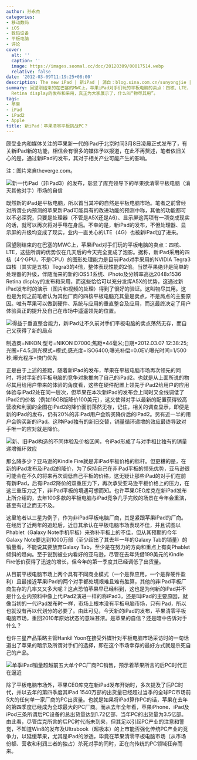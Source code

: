 ```yaml
---
author: 孙永杰
categories:
- 移动数码
- iOS
- 数码设备
- 平板电脑
- 评论
cover:
  alt: ''
  caption: ''
  image: https://images.soomal.cc/doc/20120309/00017514.webp
  relative: false
date: '2012-03-09T11:19:25+08:00'
description: The new iPad | 新iPad | 源自：blog.sina.com.cn/sunyongjie | 版权：转载 |  平均/总评分：09.71/68
summary: 回望刚结束的在巴塞的MWC上，苹果iPad对手们玩的平板电脑的卖点：四核、LTE，这些所谓的优势仅在几天后的今天完全变成了泡影。而且，苹果绝非是简单的处理器的升级，伴随而来的新的iOS5.1系统、iPhoto及分辨率高达2048x1536
  Retina display的发布和采用，真正为大家展示了，什么叫“物尽其用”。
tags:
- 苹果
- iPad
- iPad2
- Apple
title: 新iPad：苹果清零平板挑战PC？
---
```


颇受业内和媒体关注的苹果新一代的iPad于北京时间3月8日凌晨正式发布了，有关新iPad新的功能，相信会有很多的媒体予以报道，在此不再赘述，笔者依旧关心的是，通过新iPad的发布，其对于相关产业可能产生的影响。



注：图片来自theverge.com。



![新一代iPad（非iPad3）的发布，彰显了库克领导下的苹果欲清零平板电脑（消灭其他对手）市场的自信](https://images.soomal.cc/doc/20120309/00017514.webp)



既然新的iPad是平板电脑，所以首当其冲的自然是平板电脑市场。笔者之前曾经对所谓业内预测的苹果新iPad可能具有的改进功能的预测中称，其他的功能都可以不必深究，只要是处理器（不管是A5X还是A6）、显示屏这两项有一项变成现实的话，就可以再次将对手甩在身后。不幸的是，新iPad的发布，不但处理器、显示屏的升级均变成了现实，业内一直关心的LTE（4G）也被新iPad加了进来。



回望刚结束的在巴塞的MWC上，苹果iPad对手们玩的平板电脑的卖点：四核、LTE，这些所谓的优势仅在几天后的今天完全变成了泡影。据称，新iPad采用的四核（4个GPU，不是CPU）的图形处理能力是目前iPad对手采用的NVIDIA Tegra3四核（其实是五核）Tegra3的4倍，整体表现性能的2倍。当然苹果绝非是简单的处理器的升级，伴随而来的新的iOS5.1系统、iPhoto及分辨率高达2048x1536 Retina display的发布和采用，而这些恰恰可以充分发挥A5X的优势，这通过新iPad发布时的演示（图片和视频的处理）得到了很好的验证。这叫物尽其用。这也是为何之前笔者认为其他厂商的四核平板电脑充其量是卖点，不是局点的主要原因。唯有苹果可以做到硬件、系统与应用的垂直整合及应用，而这最终决定了用户体验真正的提升及自己在市场中遥遥领先的位置。



![得益于垂直整合能力，新iPad让不久前对手们平板电脑的卖点荡然无存，而自己又获得了新的局点](https://images.soomal.cc/doc/20120309/00017515.webp)

制造商=NIKON;型号=NIKON D7000;焦距=44毫米;日期=2012.03.07 12:38:25;光圈=F4.5;测光模式=模式;感光度=ISO6400;曝光补偿=0.0EV;曝光时间=1/500秒;曝光程序=快门优先



正是由于上述的差距，随着新iPad的发布，苹果在平板电脑市场再次领先的同时，将对手新的平板电脑的竞争对象推向了自己的iPad2。也就是从上面所说的物尽其用给用户带来的体验的角度看，这些在硬件配置上领先于iPad2给用户的应用体验与iPad2处在同一层次，但苹果在本次新iPad的发布会上同时又全线调低了iPad2的价格（例如16GB版降价100美元），这又使得对手以最新的配置获得较高营收和利润的企图在iPad2的降价面前荡然无存，记住，相关的调查显示，即便是新的iPad的发布，仍有20%的非iPad用户会购买降价后的iPad2。另有近一半的用户会购买新的iPad。这种iPad独有的新旧交替，销量循环递增的效应最终导致对手唯一的应对就是降价。



![新、旧iPad构造的不同体验及价格区间，令iPad形成了与对手相比独有的销量递增循环效应](https://images.soomal.cc/doc/20120309/00017516.webp)



那么降多少？亚马逊的Kindle Fire就是非iPad平板价格的标杆。但更糟的是，在新的iPad发布及iPad2的降价，为了保持自己在非iPad平板的领先优势，亚马逊很可能会在不久的将来再次调低自己平板的价格，这无疑让那些iPad的对手们在前有新iPad，后有iPad2降价的双重压力下，再次承受亚马逊平板价格上的压力，在这三重压力之下，非iPad平板的境遇可想而知。也许苹果CEO库克在新iPad发布上所介绍的，去年100多款的平板电脑与iPad竞争几乎完败的场景在今年会重演，甚至有过之而无不及。



这里笔者以三星为例子，作为非iPad平板电脑厂商，其是紧跟苹果iPad的厂商。在经历了近两年的追赶后，近日其承认在平板电脑市场表现不佳，并且试图以Phablet（Galaxy Note手机平板）来弥补平板上的不佳，但从其预期的今年Galaxy Note要达到1000万部（至少超出了其去年一年的Galaxy Tab的销量）的销量看，不能说其要放弃Galaxy Tab，至少是在努力的方向和重点上有向Phablet倾斜的趋向。至于说到被业内看好的亚马逊，尽管在去年凭借199美元的Kindle Fire低价获得了迅速的增长，但今年的第一季度其已经调低了出货量。



从目前平板电脑市场上两个具有不同商业模式（一个是靠应用，一个是靠硬件盈利）且最接近苹果iPad的两个对手都处境艰难且难有胜算，其他的非iPad平板厂商生存的几率又又多大呢？这点恐怕苹果早已经料到，这也是为何新的iPad并不是什么业内预料中像上代iPad2演进一样的称iPad3，还是叫iPad的主要原因，就像当初的一代iPad发布时一样，市场上根本没有平板电脑市场，只有iPad，所以也就没有再以代划分的必要了。由此可见，今天新的iPad的发布，苹果清零平板电脑市场，重回2010年原始状态的意味甚浓。是苹果的自信？还是暗中告诉对手什么？



也许三星产品策略主管Hankil Yoon在接受外媒针对平板电脑市场采访时的一句话道出了苹果的暗示及所谓对手们的选择，即在这个市场幸存的最好方式就是杀死自己的产品。



![单季iPad销量超越前五大单个PC厂商PC销售，预示着苹果所言的后PC时代正在逼近](https://images.soomal.cc/doc/20120309/00017517.webp)



除了平板电脑市场外，苹果CEO库克在新iPad发布开始时，多次提及了后PC时代，并以去年的第四季度其iPad 1540万部的出货量已经超过当季的全球PC市场前5大的任何单一家厂商的PC出货量。也就是如果将iPad算作PC的话，苹果在去年的第四季度已经成为全球最大的PC厂商。而从去年全年看，苹果iPhone、iPad及iPod三条所谓后PC设备的总出货量达到1.72亿部，当年PC的出货量为3.5亿部。由此看，尽管库克所言的后PC时代尚未到来，但其足以引起PC产业的注意和警觉，不知道Win8的发布及Ultrabook（超极本）的上市能否强化传统PC产业的竞争力，以延缓苹果，尤其是iPad的渗透，毕竟在苹果清零平板电脑市场（从市场份额、营收和利润三者的独占）杀死对手的同时，正在向传统的PC领域狂奔而来。